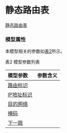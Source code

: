 # 静态路由表[静态路由表](#) <br>### 模型属性本模型相关的参数如<a href="#t2">表2</a>所示。表2 模型参数列表<table id = "t2"><thread><tr><th align = "left">模型参数</th><th align = "left">参数含义</th></tr></thread><tbody><tr><td id = "路由标识-1"><a href = "路由标识-1.html">路由标识</a></td><td></td></tr><tr><td id = "IP地址标识-2"><a href = "IP地址标识-2.html">IP地址标识</a></td><td></td></tr><tr><td id = "目的网络-3"><a href = "目的网络-3.html">目的网络</a></td><td></td></tr><tr><td id = "掩码-4"><a href = "掩码-4.html">掩码</a></td><td></td></tr><tr><td id = "下一跳-5"><a href = "下一跳-5.html">下一跳</a></td><td></td></tr></tbody></table>